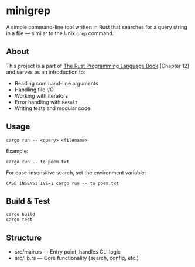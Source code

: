 
minigrep
========

A simple command-line tool written in Rust that searches for a query string in a file — similar to the Unix `grep` command.

About
-----

This project is a part of [The Rust Programming Language Book](https://doc.rust-lang.org/book/ch12-00-an-io-project.html) (Chapter 12) and serves as an introduction to:

- Reading command-line arguments
- Handling file I/O
- Working with iterators
- Error handling with `Result`
- Writing tests and modular code

Usage
-----

    cargo run -- <query> <filename>

Example:

    cargo run -- to poem.txt

For case-insensitive search, set the environment variable:

    CASE_INSENSITIVE=1 cargo run -- to poem.txt

Build & Test
------------

    cargo build
    cargo test

Structure
---------

- src/main.rs — Entry point, handles CLI logic
- src/lib.rs — Core functionality (search, config, etc.)
